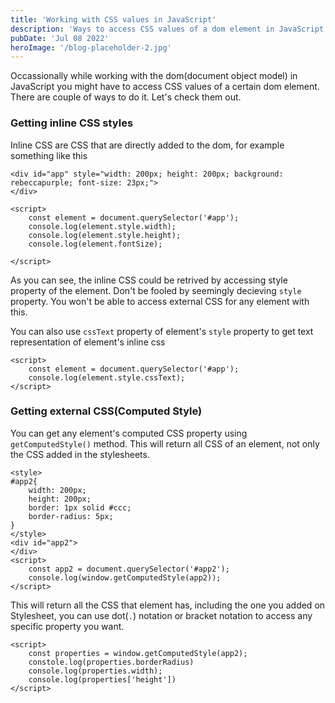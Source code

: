```yaml
---
title: 'Working with CSS values in JavaScript'
description: 'Ways to access CSS values of a dom element in JavaScript'
pubDate: 'Jul 08 2022'
heroImage: '/blog-placeholder-2.jpg'
---
```


Occassionally while working with the dom(document object model) in JavaScript you might have to access CSS values of a certain dom element. There are couple of ways to do it. Let's check them out.

### Getting inline CSS styles

Inline CSS are CSS that are directly added to the dom, for example something like this

```
<div id="app" style="width: 200px; height: 200px; background: rebeccapurple; font-size: 23px;">
</div>

<script>
	const element = document.querySelector('#app');
	console.log(element.style.width);
	console.log(element.style.height);
	console.log(element.fontSize);
	
</script>

```
As you can see, the inline CSS could be retrived by accessing style property of the element. Don't be fooled by seemingly decieving `style` property. You won't be able to access external CSS for any element with this.

You can also use `cssText` property of element's `style` property to get text representation of element's inline css

```
<script>
	const element = document.querySelector('#app');
	console.log(element.style.cssText);
</script>
```

### Getting external CSS(Computed Style)

You can get any element's computed CSS property using `getComputedStyle()` method. This will return all CSS of an element, not only the CSS added in the stylesheets.

```
<style>
#app2{
	width: 200px;
	height: 200px;
	border: 1px solid #ccc;
	border-radius: 5px;
}
</style>
<div id="app2">
</div>
<script>
	const app2 = document.querySelector('#app2');
	console.log(window.getComputedStyle(app2));
</script>
```
This will return all the CSS that element has, including the one you added on Stylesheet, you can use dot(`.`) notation or bracket notation to access any specific property you want.

```
<script>
	const properties = window.getComputedStyle(app2);
	constole.log(properties.borderRadius)
	console.log(properties.width);
	console.log(properties['height'])
</script>
```

	